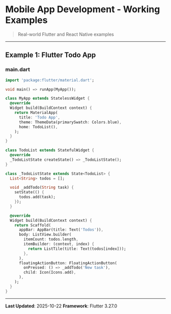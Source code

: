 # Mobile App Development - Working Examples

> Real-world Flutter and React Native examples

---

## Example 1: Flutter Todo App

### main.dart
```dart
import 'package:flutter/material.dart';

void main() => runApp(MyApp());

class MyApp extends StatelessWidget {
  @override
  Widget build(BuildContext context) {
    return MaterialApp(
      title: 'Todo App',
      theme: ThemeData(primarySwatch: Colors.blue),
      home: TodoList(),
    );
  }
}

class TodoList extends StatefulWidget {
  @override
  _TodoListState createState() => _TodoListState();
}

class _TodoListState extends State<TodoList> {
  List<String> todos = [];

  void _addTodo(String task) {
    setState(() {
      todos.add(task);
    });
  }

  @override
  Widget build(BuildContext context) {
    return Scaffold(
      appBar: AppBar(title: Text('Todos')),
      body: ListView.builder(
        itemCount: todos.length,
        itemBuilder: (context, index) {
          return ListTile(title: Text(todos[index]));
        },
      ),
      floatingActionButton: FloatingActionButton(
        onPressed: () => _addTodo('New task'),
        child: Icon(Icons.add),
      ),
    );
  }
}
```

---

**Last Updated**: 2025-10-22
**Framework**: Flutter 3.27.0
